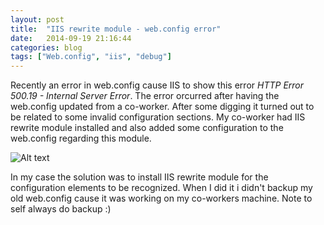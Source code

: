 ```yaml
---
layout: post
title:  "IIS rewrite module - web.config error"
date:   2014-09-19 21:16:44
categories: blog
tags: ["Web.config", "iis", "debug"]
---
```


Recently an error in web.config cause IIS to show this error *HTTP Error 500.19 - Internal Server Error*. The error orcurred after having the web.config updated from a co-worker. After some digging it turned out to be related to some invalid configuration sections. My co-worker had IIS rewrite module installed and also added some configuration to the web.config regarding this module.

[id]: /assets/images/blog/2014-09-19-server-error.png  "Optional title attribute"
![Alt text][id]

In my case the solution was to install IIS rewrite module for the configuration elements to be recognized. When I did it i didn't backup my old web.config cause it was working on my co-workers machine. Note to self always do backup :) 
